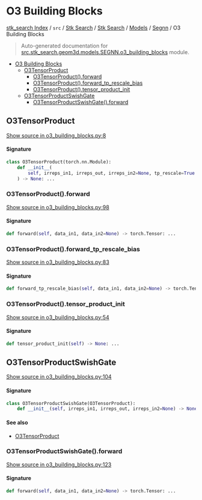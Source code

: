 # O3 Building Blocks

[stk_search Index](../../../../../README.md#stk_search-index) / `src` / [Stk Search](../../../index.md#stk-search) / [Stk Search](../../../index.md#stk-search) / [Models](../index.md#models) / [Segnn](./index.md#segnn) / O3 Building Blocks

> Auto-generated documentation for [src.stk_search.geom3d.models.SEGNN.o3_building_blocks](https://github.com/mohammedazzouzi15/STK_search/blob/main/src/stk_search/geom3d/models/SEGNN/o3_building_blocks.py) module.

- [O3 Building Blocks](#o3-building-blocks)
  - [O3TensorProduct](#o3tensorproduct)
    - [O3TensorProduct().forward](#o3tensorproduct()forward)
    - [O3TensorProduct().forward_tp_rescale_bias](#o3tensorproduct()forward_tp_rescale_bias)
    - [O3TensorProduct().tensor_product_init](#o3tensorproduct()tensor_product_init)
  - [O3TensorProductSwishGate](#o3tensorproductswishgate)
    - [O3TensorProductSwishGate().forward](#o3tensorproductswishgate()forward)

## O3TensorProduct

[Show source in o3_building_blocks.py:8](https://github.com/mohammedazzouzi15/STK_search/blob/main/src/stk_search/geom3d/models/SEGNN/o3_building_blocks.py#L8)

#### Signature

```python
class O3TensorProduct(torch.nn.Module):
    def __init__(
        self, irreps_in1, irreps_out, irreps_in2=None, tp_rescale=True
    ) -> None: ...
```

### O3TensorProduct().forward

[Show source in o3_building_blocks.py:98](https://github.com/mohammedazzouzi15/STK_search/blob/main/src/stk_search/geom3d/models/SEGNN/o3_building_blocks.py#L98)

#### Signature

```python
def forward(self, data_in1, data_in2=None) -> torch.Tensor: ...
```

### O3TensorProduct().forward_tp_rescale_bias

[Show source in o3_building_blocks.py:83](https://github.com/mohammedazzouzi15/STK_search/blob/main/src/stk_search/geom3d/models/SEGNN/o3_building_blocks.py#L83)

#### Signature

```python
def forward_tp_rescale_bias(self, data_in1, data_in2=None) -> torch.Tensor: ...
```

### O3TensorProduct().tensor_product_init

[Show source in o3_building_blocks.py:54](https://github.com/mohammedazzouzi15/STK_search/blob/main/src/stk_search/geom3d/models/SEGNN/o3_building_blocks.py#L54)

#### Signature

```python
def tensor_product_init(self) -> None: ...
```



## O3TensorProductSwishGate

[Show source in o3_building_blocks.py:104](https://github.com/mohammedazzouzi15/STK_search/blob/main/src/stk_search/geom3d/models/SEGNN/o3_building_blocks.py#L104)

#### Signature

```python
class O3TensorProductSwishGate(O3TensorProduct):
    def __init__(self, irreps_in1, irreps_out, irreps_in2=None) -> None: ...
```

#### See also

- [O3TensorProduct](#o3tensorproduct)

### O3TensorProductSwishGate().forward

[Show source in o3_building_blocks.py:123](https://github.com/mohammedazzouzi15/STK_search/blob/main/src/stk_search/geom3d/models/SEGNN/o3_building_blocks.py#L123)

#### Signature

```python
def forward(self, data_in1, data_in2=None) -> torch.Tensor: ...
```